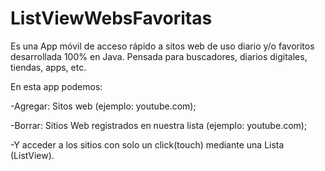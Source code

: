 # ListViewWebsFavoritas

Es una App móvil de acceso rápido a sitos web de uso diario y/o favoritos desarrollada 100% en Java.
Pensada para buscadores, diarios digitales, tiendas, apps, etc.

En esta app podemos:

-Agregar: Sitos web (ejemplo: youtube.com);

-Borrar: Sitios Web registrados en nuestra lista (ejemplo: youtube.com);

-Y acceder a los sitios con solo un click(touch) mediante una Lista (ListView).
